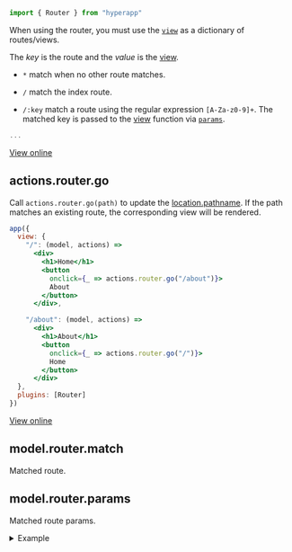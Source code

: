 ```jsx
import { Router } from "hyperapp"
```

When using the router, you must use the [`view`](#view) as a dictionary of routes/views.

The _key_ is the route and the _value_ is the [view](#view).

* `*` match when no other route matches.

* `/` match the index route.

* `/:key` match a route using the regular expression `[A-Za-z0-9]+`. The matched key is passed to the [view](#view) function via [`params`](#modelrouterparams).

```jsx
...
```

[View online](https://hyperapp-routing.gomix.me)


## actions.router.go

Call `actions.router.go(path)` to update the [location.pathname](https://developer.mozilla.org/en-US/docs/Web/API/Location). If the path matches an existing route, the corresponding view will be rendered. 

```jsx
app({
  view: {
    "/": (model, actions) =>
      <div>
        <h1>Home</h1>
        <button
          onclick={_ => actions.router.go("/about")}>
          About
        </button>
      </div>,

    "/about": (model, actions) =>
      <div>
        <h1>About</h1>
        <button
          onclick={_ => actions.router.go("/")}>
          Home
        </button>
      </div>
  },
  plugins: [Router]
})
```

[View online](https://gomix.com/#!/project/hyperapp-set-location)


## model.router.match

Matched route.

## model.router.params

Matched route params.

<details>
<summary>Example</summary>
```javascript
// route /user/:id/posts/:postId
// url /user/7a45h2/posts/9df081
model.router.params = {
	id: '7a45h2',
	postId: '9df081'
}
```
</details>